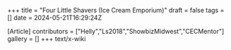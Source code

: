 +++
title = "Four Little Shavers (Ice Cream Emporium)"
draft = false
tags = []
date = 2024-05-21T16:29:24Z

[Article]
contributors = ["Helly","Ls2018","ShowbizMidwest","CECMentor"]
gallery = []
+++
text/x-wiki